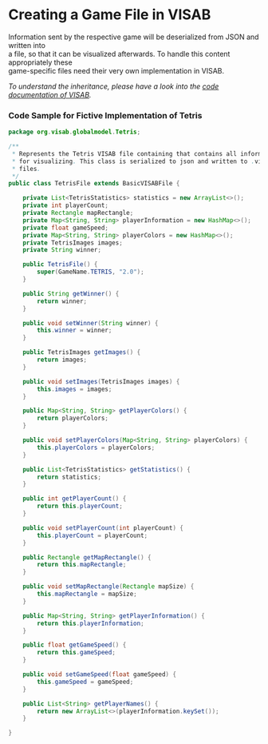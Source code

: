 # Creating a Game File in VISAB

Information sent by the respective game will be deserialized from JSON and written into<br>
a file, so that it can be visualized afterwards. To handle this content appropriately these<br>
game-specific files need their very own implementation in VISAB.

*To understand the inheritance, please have a look into the [code documentation of VISAB](https://visab-org.github.io/api_visab/index.html).*

### Code Sample for Fictive Implementation of Tetris 

```java
package org.visab.globalmodel.Tetris;

/**
 * Represents the Tetris VISAB file containing that contains all information necesarry
 * for visualizing. This class is serialized to json and written to .visab
 * files.
 */
public class TetrisFile extends BasicVISABFile {

    private List<TetrisStatistics> statistics = new ArrayList<>();
    private int playerCount;
    private Rectangle mapRectangle;
    private Map<String, String> playerInformation = new HashMap<>();
    private float gameSpeed;
    private Map<String, String> playerColors = new HashMap<>();
    private TetrisImages images;
    private String winner;

    public TetrisFile() {
        super(GameName.TETRIS, "2.0");
    }

    public String getWinner() {
        return winner;
    }

    public void setWinner(String winner) {
        this.winner = winner;
    }

    public TetrisImages getImages() {
        return images;
    }

    public void setImages(TetrisImages images) {
        this.images = images;
    }

    public Map<String, String> getPlayerColors() {
        return playerColors;
    }

    public void setPlayerColors(Map<String, String> playerColors) {
        this.playerColors = playerColors;
    }

    public List<TetrisStatistics> getStatistics() {
        return statistics;
    }

    public int getPlayerCount() {
        return this.playerCount;
    }

    public void setPlayerCount(int playerCount) {
        this.playerCount = playerCount;
    }

    public Rectangle getMapRectangle() {
        return this.mapRectangle;
    }

    public void setMapRectangle(Rectangle mapSize) {
        this.mapRectangle = mapSize;
    }

    public Map<String, String> getPlayerInformation() {
        return this.playerInformation;
    }

    public float getGameSpeed() {
        return this.gameSpeed;
    }

    public void setGameSpeed(float gameSpeed) {
        this.gameSpeed = gameSpeed;
    }

    public List<String> getPlayerNames() {
        return new ArrayList<>(playerInformation.keySet());
    }

}

```